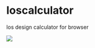 # Ioscalculator
Ios design calculator for browser

<img src="https://www.google.ru/images/branding/googlelogo/1x/googlelogo_color_272x92dp.png" />
